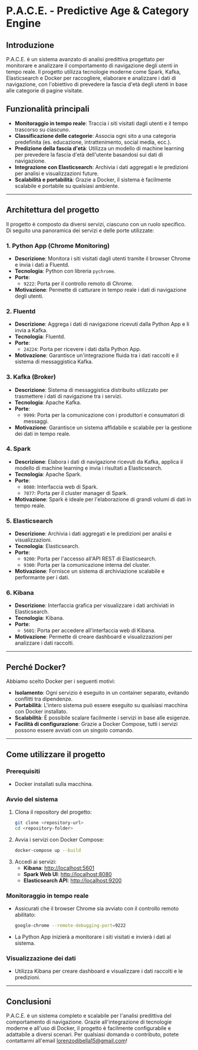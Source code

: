 # P.A.C.E. - Predictive Age & Category Engine

## Introduzione

P.A.C.E. è un sistema avanzato di analisi predittiva progettato per monitorare e analizzare il comportamento di navigazione degli utenti in tempo reale. Il progetto utilizza tecnologie moderne come Spark, Kafka, Elasticsearch e Docker per raccogliere, elaborare e analizzare i dati di navigazione, con l'obiettivo di prevedere la fascia d'età degli utenti in base alle categorie di pagine visitate.

## Funzionalità principali

- **Monitoraggio in tempo reale**: Traccia i siti visitati dagli utenti e il tempo trascorso su ciascuno.
- **Classificazione delle categorie**: Associa ogni sito a una categoria predefinita (es. educazione, intrattenimento, social media, ecc.).
- **Predizione della fascia d'età**: Utilizza un modello di machine learning per prevedere la fascia d'età dell'utente basandosi sui dati di navigazione.
- **Integrazione con Elasticsearch**: Archivia i dati aggregati e le predizioni per analisi e visualizzazioni future.
- **Scalabilità e portabilità**: Grazie a Docker, il sistema è facilmente scalabile e portabile su qualsiasi ambiente.

---

## Architettura del progetto

Il progetto è composto da diversi servizi, ciascuno con un ruolo specifico. Di seguito una panoramica dei servizi e delle porte utilizzate:

### 1. **Python App (Chrome Monitoring)**
- **Descrizione**: Monitora i siti visitati dagli utenti tramite il browser Chrome e invia i dati a Fluentd.
- **Tecnologia**: Python con libreria `pychrome`.
- **Porte**: 
  - `9222`: Porta per il controllo remoto di Chrome.
- **Motivazione**: Permette di catturare in tempo reale i dati di navigazione degli utenti.

### 2. **Fluentd**
- **Descrizione**: Aggrega i dati di navigazione ricevuti dalla Python App e li invia a Kafka.
- **Tecnologia**: Fluentd.
- **Porte**:
  - `24224`: Porta per ricevere i dati dalla Python App.
- **Motivazione**: Garantisce un'integrazione fluida tra i dati raccolti e il sistema di messaggistica Kafka.

### 3. **Kafka (Broker)**
- **Descrizione**: Sistema di messaggistica distribuito utilizzato per trasmettere i dati di navigazione tra i servizi.
- **Tecnologia**: Apache Kafka.
- **Porte**:
  - `9999`: Porta per la comunicazione con i produttori e consumatori di messaggi.
- **Motivazione**: Garantisce un sistema affidabile e scalabile per la gestione dei dati in tempo reale.

### 4. **Spark**
- **Descrizione**: Elabora i dati di navigazione ricevuti da Kafka, applica il modello di machine learning e invia i risultati a Elasticsearch.
- **Tecnologia**: Apache Spark.
- **Porte**:
  - `8080`: Interfaccia web di Spark.
  - `7077`: Porta per il cluster manager di Spark.
- **Motivazione**: Spark è ideale per l'elaborazione di grandi volumi di dati in tempo reale.

### 5. **Elasticsearch**
- **Descrizione**: Archivia i dati aggregati e le predizioni per analisi e visualizzazioni.
- **Tecnologia**: Elasticsearch.
- **Porte**:
  - `9200`: Porta per l'accesso all'API REST di Elasticsearch.
  - `9300`: Porta per la comunicazione interna del cluster.
- **Motivazione**: Fornisce un sistema di archiviazione scalabile e performante per i dati.

### 6. **Kibana**
- **Descrizione**: Interfaccia grafica per visualizzare i dati archiviati in Elasticsearch.
- **Tecnologia**: Kibana.
- **Porte**:
  - `5601`: Porta per accedere all'interfaccia web di Kibana.
- **Motivazione**: Permette di creare dashboard e visualizzazioni per analizzare i dati raccolti.

---

## Perché Docker?

Abbiamo scelto Docker per i seguenti motivi:
- **Isolamento**: Ogni servizio è eseguito in un container separato, evitando conflitti tra dipendenze.
- **Portabilità**: L'intero sistema può essere eseguito su qualsiasi macchina con Docker installato.
- **Scalabilità**: È possibile scalare facilmente i servizi in base alle esigenze.
- **Facilità di configurazione**: Grazie a Docker Compose, tutti i servizi possono essere avviati con un singolo comando.

---

## Come utilizzare il progetto

### Prerequisiti
- Docker  installati sulla macchina.

### Avvio del sistema
1. Clona il repository del progetto:
   ```bash
   git clone <repository-url>
   cd <repository-folder>
   ```
2. Avvia i servizi con Docker Compose:
   ```bash
   docker-compose up --build
   ```
3. Accedi ai servizi:
   - **Kibana**: [http://localhost:5601](http://localhost:5601)
   - **Spark Web UI**: [http://localhost:8080](http://localhost:8080)
   - **Elasticsearch API**: [http://localhost:9200](http://localhost:9200)

### Monitoraggio in tempo reale
- Assicurati che il browser Chrome sia avviato con il controllo remoto abilitato:
  ```bash
  google-chrome --remote-debugging-port=9222
  ```
- La Python App inizierà a monitorare i siti visitati e invierà i dati al sistema.

### Visualizzazione dei dati
- Utilizza Kibana per creare dashboard e visualizzare i dati raccolti e le predizioni.

---

## Conclusioni

P.A.C.E. è un sistema completo e scalabile per l'analisi predittiva del comportamento di navigazione. Grazie all'integrazione di tecnologie moderne e all'uso di Docker, il progetto è facilmente configurabile e adattabile a diversi scenari. Per qualsiasi domanda o contributo, potete contattarmi all'email lorenzodibella15@gmail.com!